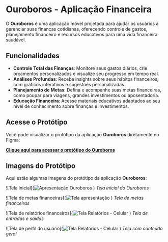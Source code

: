 # Ouroboros - Aplicação Financeira
 
O **Ouroboros** é uma aplicação móvel projetada para ajudar os usuários a gerenciar suas finanças cotidianas, oferecendo controle de gastos, planejamento financeiro e recursos educativos para uma vida financeira saudável.
 
## Funcionalidades
 
- **Controle Total das Finanças**: Monitore seus gastos diários, crie orçamentos personalizados e visualize seu progresso em tempo real.
- **Análises Profundas**: Receba insights sobre seus hábitos financeiros, com gráficos interativos e sugestões personalizadas.
- **Planejamento de Metas**: Defina e acompanhe suas metas financeiras, como poupar para viagens, grandes investimentos ou aposentadoria.
- **Educação Financeira**: Acesse materiais educativos adaptados ao seu nível de conhecimento sobre finanças e investimentos.
 
## Acesse o Protótipo
 
Você pode visualizar o protótipo da aplicação **Ouroboros** diretamente no Figma:
 
[**Clique aqui para acessar o protótipo do Ouroboros**](https://www.figma.com/proto/ZkwwkNVqd1YO7p4Y97sgm8/Aplica%C3%A7%C3%A3o-Financeira---Ouroboros?node-id=17-457&node-type=frame&t=8uHDOW63KETvDStx-1&scaling=min-zoom&content-scaling=fixed&page-id=0%3A1&starting-point-node-id=17%3A457)
 
## Imagens do Protótipo
 
Aqui estão algumas imagens do protótipo da aplicação **Ouroboros**:
 
![Tela inicial](![Apresentação Ouroboros](https://github.com/user-attachments/assets/bd3733d6-6bda-41ab-87d8-41be94d65554)
)
*Tela inicial do Ouroboros*
 
![Tela de metas financeiras](![Tela apresentação](https://github.com/user-attachments/assets/38a54629-bbbe-42a1-8213-a563778a8686)
)
*Tela de metas financeiras*
 
![Tela de relatórios financeiros](![Tela Relatórios - Celular](https://github.com/user-attachments/assets/73d5084a-ba8a-49df-9293-04683d33365b)
)
*Tela de entradas e saídas*

![Tela de perfil do usuário](![Tela Relatórios - Celular](https://github.com/user-attachments/assets/73d5084a-ba8a-49df-9293-04683d33365b)
)
*Tela com conteúdo geral*
